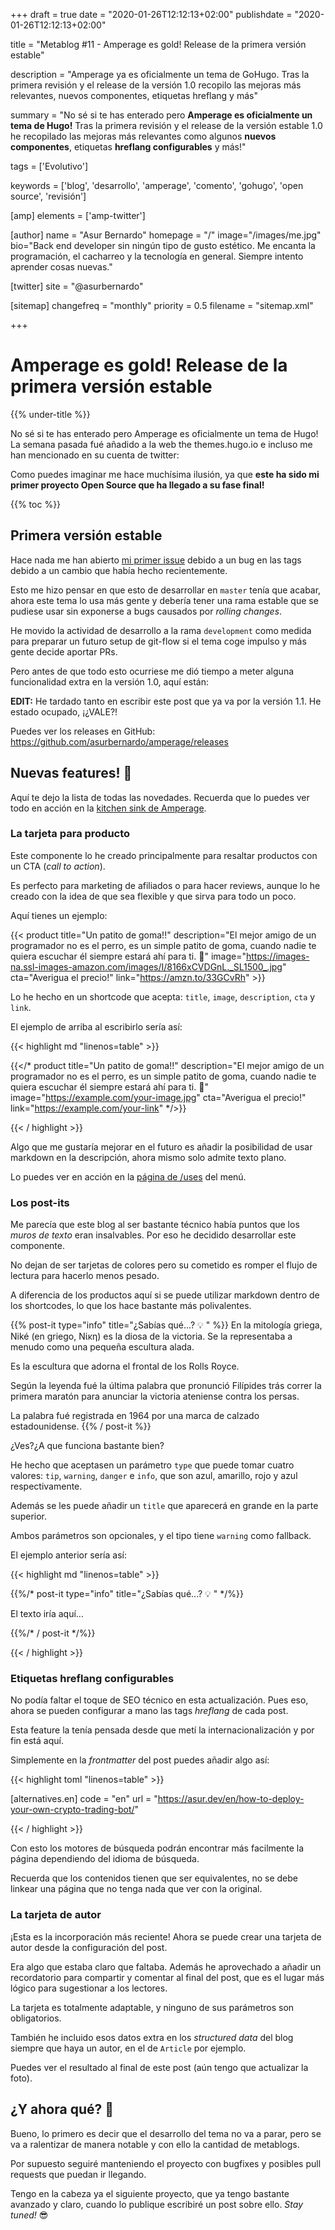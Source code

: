 +++
draft = true
date = "2020-01-26T12:12:13+02:00"
publishdate = "2020-01-26T12:12:13+02:00"

title = "Metablog #11 - Amperage es gold! Release de la primera versión estable"

description = "Amperage ya es oficialmente un tema de GoHugo. Tras la primera revisión y el release de la versión 1.0 recopilo las mejoras más relevantes, nuevos componentes, etiquetas hreflang y más"

summary = "No sé si te has enterado pero **Amperage es oficialmente un tema de Hugo!** Tras la primera revisión y el release de la versión estable 1.0 he recopilado las mejoras más relevantes como algunos **nuevos componentes**, etiquetas **hreflang configurables** y más!"

tags = ['Evolutivo']

keywords = ['blog', 'desarrollo', 'amperage', 'comento', 'gohugo', 'open source', 'revisión']

[amp]
    elements = ['amp-twitter']

[author]
    name = "Asur Bernardo"
    homepage = "/"
    image="/images/me.jpg"
    bio="Back end developer sin ningún tipo de gusto estético. Me encanta la programación, el cacharreo y la tecnología en general. Siempre intento aprender cosas nuevas."

[twitter]
    site = "@asurbernardo"

[sitemap]
  changefreq = "monthly"
  priority = 0.5
  filename = "sitemap.xml"

+++

# Amperage es gold! Release de la primera versión estable

{{% under-title %}}

No sé si te has enterado pero Amperage es oficialmente un tema de Hugo! La semana pasada fué añadido a la web the themes.hugo.io e incluso me han mencionado en su cuenta de twitter:

<amp-twitter
  width="450"
  height="330"
  layout="fixed"
  data-tweetid="1214969181155794946"></amp-twitter>

Como puedes imaginar me hace muchísima ilusión, ya que **este ha sido mi primer proyecto Open Source que ha llegado a su fase final!**

{{% toc %}}

## Primera versión estable

Hace nada me han abierto [mi primer issue](https://github.com/asurbernardo/amperage/issues/23) debido a un bug en las tags debido a un cambio que había hecho recientemente.

Esto me hizo pensar en que esto de desarrollar en `master` tenía que acabar, ahora este tema lo usa más gente y debería tener una rama estable que se pudiese usar sin exponerse a bugs causados por *rolling changes*.

He movido la actividad de desarrollo a la rama `development` como medida para preparar un futuro setup de git-flow si el tema coge impulso y más gente decide aportar PRs.

Pero antes de que todo esto ocurriese me dió tiempo a meter alguna funcionalidad extra en la versión 1.0, aquí están:

**EDIT:** He tardado tanto en escribir este post que ya va por la versión 1.1. He estado ocupado, ¡¿VALE?!

Puedes ver los releases en GitHub: https://github.com/asurbernardo/amperage/releases

## Nuevas features! 🥳

Aquí te dejo la lista de todas las novedades. Recuerda que lo puedes ver todo en acción en la [kitchen sink de Amperage](https://asur.dev/en/amperage/theme-kitchen-sink/).

### La tarjeta para producto

Este componente lo he creado principalmente para resaltar productos con un CTA (*call to action*).

Es perfecto para marketing de afiliados o para hacer reviews, aunque lo he creado con la idea de que sea flexible y que sirva para todo un poco.

Aquí tienes un ejemplo:

{{< product
    title="Un patito de goma!!"
    description="El mejor amigo de un programador no es el perro, es un simple patito de goma, cuando nadie te quiera escuchar él siempre estará ahí para ti. 🦆"
    image="https://images-na.ssl-images-amazon.com/images/I/8166xCVDGnL._SL1500_.jpg"
    cta="Averigua el precio!"
    link="https://amzn.to/33GCvRh" >}}

Lo he hecho en un shortcode que acepta: `title`, `image`, `description`, `cta` y `link`.

El ejemplo de arriba al escribirlo sería así:

{{< highlight md "linenos=table" >}}

{{</* product
    title="Un patito de goma!!"
    description="El mejor amigo de un programador no es el perro, es un simple patito de goma, cuando nadie te quiera escuchar él siempre estará ahí para ti. 🦆"
    image="https://example.com/your-image.jpg"
    cta="Averigua el precio!"
    link="https://example.com/your-link" */>}}

{{< / highlight >}}

Algo que me gustaría mejorar en el futuro es añadir la posibilidad de usar markdown en la descripción, ahora mismo solo admite texto plano.

Lo puedes ver en acción en la [página de /uses](https://asur.dev/uses) del menú.

### Los post-its

Me parecía que este blog al ser bastante técnico había puntos que los *muros de texto* eran insalvables. Por eso he decidido desarrollar este componente.

No dejan de ser tarjetas de colores pero su cometido es romper el flujo de lectura para hacerlo menos pesado.

A diferencia de los productos aquí si se puede utilizar markdown dentro de los shortcodes, lo que los hace bastante más polivalentes.

{{% post-it type="info" title="¿Sabías qué...? 💡 " %}}
  En la mitología griega, Niké (en griego, Νίκη) es la diosa de la victoria. Se la representaba a menudo como una pequeña escultura alada.

  Es la escultura que adorna el frontal de los Rolls Royce.

  Según la leyenda fué la última palabra que pronunció Filípides trás correr la primera maratón para anunciar la victoria ateniense contra los persas.

  La palabra fué registrada en 1964 por una marca de calzado estadounidense.
{{% / post-it %}}

¿Ves?¿A que funciona bastante bien?

He hecho que aceptasen un parámetro `type` que puede tomar cuatro valores: `tip`, `warning`, `danger` e `info`, que son azul, amarillo, rojo y azul respectivamente.

Además se les puede añadir un `title` que aparecerá en grande en la parte superior.

Ambos parámetros son opcionales, y el tipo tiene `warning` como fallback.

El ejemplo anterior sería así:

{{< highlight md "linenos=table" >}}

{{%/* post-it type="info" title="¿Sabías qué...? 💡 " */%}}

El texto iría aquí...

{{%/* / post-it */%}}

{{< / highlight >}}

### Etiquetas hreflang configurables

No podía faltar el toque de SEO técnico en esta actualización. Pues eso, ahora se pueden configurar a mano las tags *hreflang* de cada post.

Esta feature la tenía pensada desde que metí la internacionalización y por fin está aquí.

Simplemente en la *frontmatter* del post puedes añadir algo así:

{{< highlight toml "linenos=table" >}}

[alternatives.en]
    code = "en"
    url = "https://asur.dev/en/how-to-deploy-your-own-crypto-trading-bot/"

{{< / highlight >}}

Con esto los motores de búsqueda podrán encontrar más facilmente la página dependiendo del idioma de búsqueda.

Recuerda que los contenidos tienen que ser equivalentes, no se debe linkear una página que no tenga nada que ver con la original.

### La tarjeta de autor

¡Esta es la incorporación más reciente! Ahora se puede crear una tarjeta de autor desde la configuración del post.

Era algo que estaba claro que faltaba. Además he aprovechado a añadir un recordatorio para compartir y comentar al final del post, que es el lugar más lógico para sugestionar a los lectores.

La tarjeta es totalmente adaptable, y ninguno de sus parámetros son obligatorios.

También he incluido esos datos extra en los *structured data* del blog siempre que haya un autor, en el de `Article` por ejemplo.

Puedes ver el resultado al final de este post (aún tengo que actualizar la foto).

## ¿Y ahora qué? 🤔

Bueno, lo primero es decir que el desarrollo del tema no va a parar, pero se va a ralentizar de manera notable y con ello la cantidad de metablogs.

Por supuesto seguiré manteniendo el proyecto con bugfixes y posibles pull requests que puedan ir llegando.

Tengo en la cabeza ya el siguiente proyecto, que ya tengo bastante avanzado y claro, cuando lo publique escribiré un post sobre ello. *Stay tuned!* 😎